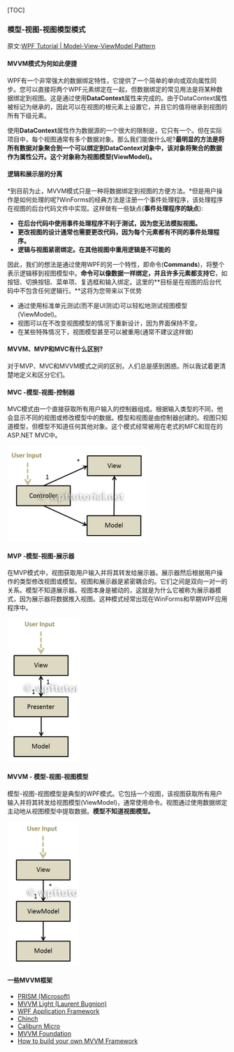 [TOC]

### 模型-视图-视图模型模式

原文:[WPF Tutorial | Model-View-ViewModel Pattern](https://www.wpftutorial.net/MVVM.html)

#### MVVM模式为何如此便捷

WPF有一个非常强大的数据绑定特性，它提供了一个简单的单向或双向属性同步。您可以直接将两个WPF元素绑定在一起，但数据绑定的常见用法是将某种数据绑定到视图。这是通过使用**DataContext**属性来完成的。由于DataContext属性被标记为继承的，因此可以在视图的根元素上设置它，并且它的值将继承到视图的所有下级元素。

使用**DataContext**属性作为数据源的一个很大的限制是，它只有一个。但在实际项目中，每个视图通常有多个数据对象。那么我们能做什么呢?**最明显的方法是将所有数据对象聚合到一个可以绑定到DataContext对象中，该对象将聚合的数据作为属性公开。这个对象称为视图模型(ViewModel)。**

#### 逻辑和展示层的分离

*到目前为止，MVVM模式只是一种将数据绑定到视图的方便方法。*但是用户操作是如何处理的呢?WinForms的经典方法是注册一个事件处理程序，该处理程序在视图的后台代码文件中实现。这样做有一些缺点(**事件处理程序的缺点**):

- **在后台代码中使用事件处理程序不利于测试，因为您无法模拟视图。**
- **更改视图的设计通常也需要更改代码，因为每个元素都有不同的事件处理程序。**
- **逻辑与视图紧密绑定。在其他视图中重用逻辑是不可能的**

因此，我们的想法是通过使用WPF的另一个特性，即命令(**Commands**)，将整个表示逻辑移到视图模型中。**命令可以像数据一样绑定，并且许多元素都支持它**，如按钮、切换按钮、菜单项、复选框和输入绑定。这里的**目标是在视图的后台代码中不包含任何逻辑行。**这将为您带来以下优势

- 通过使用标准单元测试(而不是UI测试)可以轻松地测试视图模型(ViewModel)。
- 视图可以在不改变视图模型的情况下重新设计，因为界面保持不变。
- 在某些特殊情况下，视图模型甚至可以被重用(通常不建议这样做)

#### MVVM、MVP和MVC有什么区别?

对于MVP、MVC和MVVM模式之间的区别，人们总是感到困惑。所以我试着更清楚地定义和区分它们。

#### MVC -模型-视图-控制器

MVC模式由一个直接获取所有用户输入的控制器组成。根据输入类型的不同，他会显示不同的视图或修改模型中的数据。模型和视图是由控制器创建的。视图只知道模型，但模型不知道任何其他对象。这个模式经常被用在老式的MFC和现在的ASP.NET MVC中。

![04](Images/04.png)

#### MVP -模型-视图-展示器

在MVP模式中，视图获取用户输入并将其转发给展示器。展示器然后根据用户操作的类型修改视图或模型。视图和展示器是紧密耦合的。它们之间是双向一对一的关系。模型不知道展示器。视图本身是被动的，这就是为什么它被称为展示器模式，因为展示器将数据推入视图。这种模式经常出现在WinForms和早期WPF应用程序中。

![04](Images/05.png)

#### MVVM - 模型-视图-视图模型

模型-视图-视图模型是典型的WPF模式。它包括一个视图，该视图获取所有用户输入并将其转发给视图模型(ViewModel)，通常使用命令。视图通过使用数据绑定主动地从视图模型中提取数据。**模型不知道视图模型。**

![04](Images/06.png)

#### 一些MVVM框架

- [PRISM (Microsoft)](https://prismlibrary.com/docs/)
- [MVVM Light (Laurent Bugnion)](https://github.com/lbugnion/mvvmlight)
- [WPF Application Framework](https://github.com/jbe2277/waf)
- [Chinch](https://www.codeproject.com/articles/87541/cinchv2-version2-of-my-cinch-mvvm-framework-part-1)
- [Caliburn Micro](https://caliburnmicro.com/)
- [MVVM Foundation](https://www.cnblogs.com/fancyamx/p/4441069.html)
- [How to build your own MVVM Framework](http://live.visitmix.com/MIX10/Sessions/EX15)



















